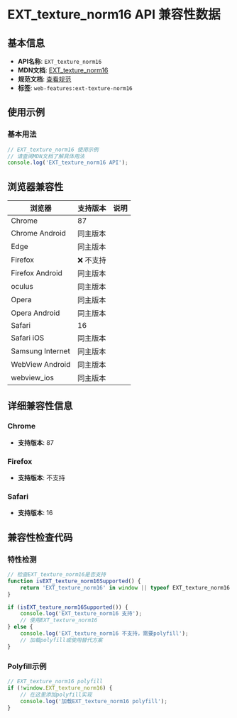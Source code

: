 # EXT_texture_norm16 API 兼容性数据

## 基本信息

- **API名称**: `EXT_texture_norm16`
- **MDN文档**: [EXT_texture_norm16](https://developer.mozilla.org/docs/Web/API/EXT_texture_norm16)
- **规范文档**: [查看规范](https://registry.khronos.org/webgl/extensions/EXT_texture_norm16/)
- **标签**: `web-features:ext-texture-norm16`

## 使用示例

### 基本用法

```javascript
// EXT_texture_norm16 使用示例
// 请查阅MDN文档了解具体用法
console.log('EXT_texture_norm16 API');
```

## 浏览器兼容性

| 浏览器 | 支持版本 | 说明 |
|--------|----------|------|
| Chrome | 87 |  |
| Chrome Android | 同主版本 |  |
| Edge | 同主版本 |  |
| Firefox | ❌ 不支持 |  |
| Firefox Android | 同主版本 |  |
| oculus | 同主版本 |  |
| Opera | 同主版本 |  |
| Opera Android | 同主版本 |  |
| Safari | 16 |  |
| Safari iOS | 同主版本 |  |
| Samsung Internet | 同主版本 |  |
| WebView Android | 同主版本 |  |
| webview_ios | 同主版本 |  |

## 详细兼容性信息

### Chrome

- **支持版本**: 87

### Firefox

- **支持版本**: 不支持

### Safari

- **支持版本**: 16

## 兼容性检查代码

### 特性检测

```javascript
// 检查EXT_texture_norm16是否支持
function isEXT_texture_norm16Supported() {
    return 'EXT_texture_norm16' in window || typeof EXT_texture_norm16 !== 'undefined';
}

if (isEXT_texture_norm16Supported()) {
    console.log('EXT_texture_norm16 支持');
    // 使用EXT_texture_norm16
} else {
    console.log('EXT_texture_norm16 不支持，需要polyfill');
    // 加载polyfill或使用替代方案
}
```

### Polyfill示例

```javascript
// EXT_texture_norm16 polyfill
if (!window.EXT_texture_norm16) {
    // 在这里添加polyfill实现
    console.log('加载EXT_texture_norm16 polyfill');
}
```

